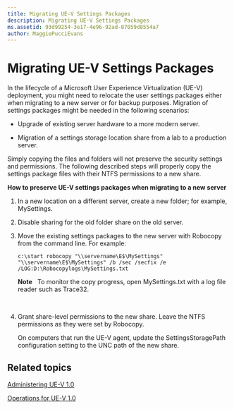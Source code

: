 ```yaml
---
title: Migrating UE-V Settings Packages
description: Migrating UE-V Settings Packages
ms.assetid: 93d99254-3e17-4e96-92ad-87059d8554a7
author: MaggiePucciEvans
---
```


# Migrating UE-V Settings Packages


In the lifecycle of a Microsoft User Experience Virtualization (UE-V) deployment, you might need to relocate the user settings packages either when migrating to a new server or for backup purposes. Migration of settings packages might be needed in the following scenarios:

-   Upgrade of existing server hardware to a more modern server.

-   Migration of a settings storage location share from a lab to a production server.

Simply copying the files and folders will not preserve the security settings and permissions. The following described steps will properly copy the settings package files with their NTFS permissions to a new share.

**How to preserve UE-V settings packages when migrating to a new server**

1.  In a new location on a different server, create a new folder; for example, MySettings.

2.  Disable sharing for the old folder share on the old server.

3.  Move the existing settings packages to the new server with Robocopy from the command line. For example:

    ``` syntax
    c:\start robocopy "\\servername\E$\MySettings" "\\servername\E$\MySettings" /b /sec /secfix /e /LOG:D:\Robocopylogs\MySettings.txt
    ```

    **Note**  
    To monitor the copy progress, open MySettings.txt with a log file reader such as Trace32.

     

4.  Grant share-level permissions to the new share. Leave the NTFS permissions as they were set by Robocopy.

    On computers that run the UE-V agent, update the SettingsStoragePath configuration setting to the UNC path of the new share.

## Related topics


[Administering UE-V 1.0](administering-ue-v-10.md)

[Operations for UE-V 1.0](operations-for-ue-v-10.md)

 

 





